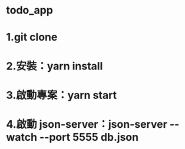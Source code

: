 # todo_app

# 1.git clone

# 2.安裝：yarn install

# 3.啟動專案：yarn start

# 4.啟動 json-server：json-server --watch --port 5555 db.json
